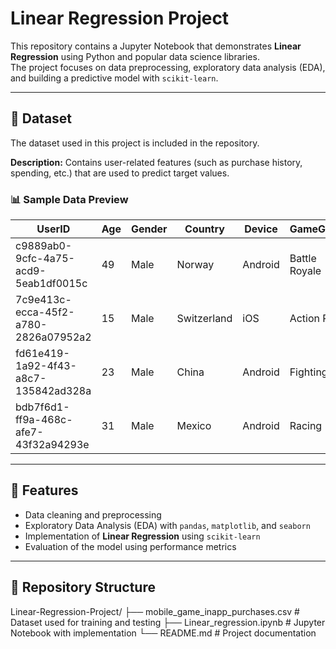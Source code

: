 
# Linear Regression Project

This repository contains a Jupyter Notebook that demonstrates **Linear Regression** using Python and popular data science libraries.  
The project focuses on data preprocessing, exploratory data analysis (EDA), and building a predictive model with `scikit-learn`.

---

## 📂 Dataset
The dataset used in this project is included in the repository.  
 
**Description:** Contains user-related features (such as purchase history, spending, etc.) that are used to predict target values.  

### 📊 Sample Data Preview
| UserID                               | Age | Gender | Country     | Device  | GameGenre     | SessionCount | AverageSessionLength | SpendingSegment | InAppPurchaseAmount | FirstPurchaseDaysAfterInstall | PaymentMethod | LastPurchaseDate |
| ------------------------------------ | --- | ------ | ----------- | ------- | ------------- | ------------ | -------------------- | --------------- | ------------------- | ----------------------------- | ------------- | ---------------- |
| c9889ab0-9cfc-4a75-acd9-5eab1df0015c | 49  | Male   | Norway      | Android | Battle Royale | 9            | 12.83                | Minnow          | 11.4                | 28                            | Apple Pay     | 2025-03-19       |
| 7c9e413c-ecca-45f2-a780-2826a07952a2 | 15  | Male   | Switzerland | iOS     | Action RPG    | 11           | 19.39                | Minnow          | 6.37                | 18                            | Debit Card    | 2025-06-08       |
| fd61e419-1a92-4f43-a8c7-135842ad328a | 23  | Male   | China       | Android | Fighting      | 9            | 8.87                 | Minnow          | 15.81               | 30                            | Apple Pay     | 2025-06-02       |
| bdb7f6d1-ff9a-468c-afe7-43f32a94293e | 31  | Male   | Mexico      | Android | Racing        | 12           | 19.56                | Minnow          | 13.49               | 9                             | Debit Card    | 2025-04-01       |


---

## 📌 Features
- Data cleaning and preprocessing  
- Exploratory Data Analysis (EDA) with `pandas`, `matplotlib`, and `seaborn`  
- Implementation of **Linear Regression** using `scikit-learn`  
- Evaluation of the model using performance metrics  

---

## 📂 Repository Structure
Linear-Regression-Project/
├── mobile_game_inapp_purchases.csv # Dataset used for training and testing
├── Linear_regression.ipynb # Jupyter Notebook with implementation
└── README.md # Project documentation



